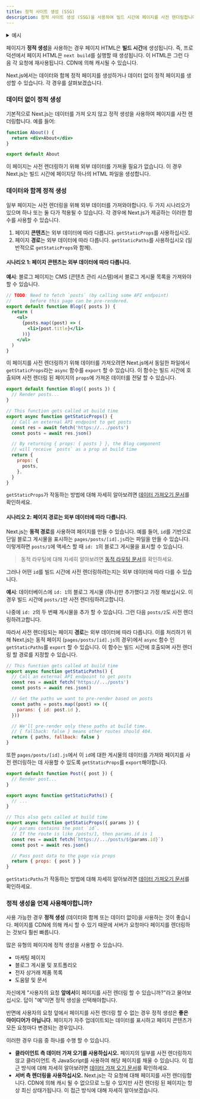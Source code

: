 ```yaml
---
title: 정적 사이트 생성 (SSG)
description: 정적 사이트 생성 (SSG)을 사용하여 빌드 시간에 페이지를 사전 렌더링합니다.
---
```


<details>
  <summary>예시</summary>

- [WordPress 예시](https://github.com/vercel/next.js/tree/canary/examples/cms-wordpress)([Demo](https://next-blog-wordpress.vercel.app))
- [마크다운 파일을 사용한 블로그 스타터](https://github.com/vercel/next.js/tree/canary/examples/blog-starter) ([Demo](https://next-blog-starter.vercel.app/))
- [DatoCMS 예시](https://github.com/vercel/next.js/tree/canary/examples/cms-datocms) ([Demo](https://next-blog-datocms.vercel.app/))
- [TakeShape 예시](https://github.com/vercel/next.js/tree/canary/examples/cms-takeshape) ([Demo](https://next-blog-takeshape.vercel.app/))
- [Sanity 예시](https://github.com/vercel/next.js/tree/canary/examples/cms-sanity) ([Demo](https://next-blog-sanity.vercel.app/))
- [Prismic 예시](https://github.com/vercel/next.js/tree/canary/examples/cms-prismic) ([Demo](https://next-blog-prismic.vercel.app/))
- [Contentful 예시](https://github.com/vercel/next.js/tree/canary/examples/cms-contentful) ([Demo](https://next-blog-contentful.vercel.app/))
- [Strapi 예시](https://github.com/vercel/next.js/tree/canary/examples/cms-strapi) ([Demo](https://next-blog-strapi.vercel.app/))
- [Prepr 예시](https://github.com/vercel/next.js/tree/canary/examples/cms-prepr) ([Demo](https://next-blog-prepr.vercel.app/))
- [Agility CMS 예시](https://github.com/vercel/next.js/tree/canary/examples/cms-agilitycms) ([Demo](https://next-blog-agilitycms.vercel.app/))
- [Cosmic 예시](https://github.com/vercel/next.js/tree/canary/examples/cms-cosmic) ([Demo](https://next-blog-cosmic.vercel.app/))
- [ButterCMS 예시](https://github.com/vercel/next.js/tree/canary/examples/cms-buttercms) ([Demo](https://next-blog-buttercms.vercel.app/))
- [Storyblok 예시](https://github.com/vercel/next.js/tree/canary/examples/cms-storyblok) ([Demo](https://next-blog-storyblok.vercel.app/))
- [GraphCMS 예시](https://github.com/vercel/next.js/tree/canary/examples/cms-graphcms) ([Demo](https://next-blog-graphcms.vercel.app/))
- [Kontent 예시](https://github.com/vercel/next.js/tree/canary/examples/cms-kontent-ai) ([Demo](https://next-blog-kontent.vercel.app/))
- [Builder.io 예시](https://github.com/vercel/next.js/tree/canary/examples/cms-builder-io) ([Demo](https://cms-builder-io.vercel.app/))
- [TinaCMS 예시](https://github.com/vercel/next.js/tree/canary/examples/cms-tina) ([Demo](https://cms-tina-example.vercel.app/))
- [정적 트윗 (데모)](https://static-tweet.vercel.app/)
- [Enterspeed 예시](https://github.com/vercel/next.js/tree/canary/examples/cms-enterspeed) ([Demo](https://next-blog-demo.enterspeed.com/))

</details>

페이지가 **정적 생성**을 사용하는 경우 페이지 HTML은 **빌드 시간**에 생성됩니다. 즉, 프로덕션에서 페이지 HTML은 `next build`를 실행할 때 생성됩니다. 이 HTML은 그런 다음 각 요청에 재사용됩니다. CDN에 의해 캐시될 수 있습니다.

Next.js에서는 데이터와 함께 정적 페이지를 생성하거나 데이터 없이 정적 페이지를 생성할 수 있습니다. 각 경우를 살펴보겠습니다.

### 데이터 없이 정적 생성

기본적으로 Next.js는 데이터를 가져 오지 않고 정적 생성을 사용하여 페이지를 사전 렌더링합니다. 예를 들어:

```jsx
function About() {
  return <div>About</div>
}

export default About
```

이 페이지는 사전 렌더링하기 위해 외부 데이터를 가져올 필요가 없습니다. 이 경우 Next.js는 빌드 시간에 페이지당 하나의 HTML 파일을 생성합니다.

### 데이터와 함께 정적 생성

일부 페이지는 사전 렌더링을 위해 외부 데이터를 가져와야합니다. 두 가지 시나리오가 있으며 하나 또는 둘 다가 적용될 수 있습니다. 각 경우에 Next.js가 제공하는 이러한 함수를 사용할 수 있습니다.

1. 페이지 **콘텐츠**는 외부 데이터에 따라 다릅니다. `getStaticProps`를 사용하십시오.
2. 페이지 **경로**는 외부 데이터에 따라 다릅니다. `getStaticPaths`를 사용하십시오 (일반적으로 `getStaticProps`와 함께).

#### 시나리오 1: 페이지 콘텐츠는 외부 데이터에 따라 다릅니다.

**예시**: 블로그 페이지는 CMS (콘텐츠 관리 시스템)에서 블로그 게시물 목록을 가져와야 할 수 있습니다.

```jsx
// TODO: Need to fetch `posts` (by calling some API endpoint)
//       before this page can be pre-rendered.
export default function Blog({ posts }) {
  return (
    <ul>
      {posts.map((post) => (
        <li>{post.title}</li>
      ))}
    </ul>
  )
}
```

이 페이지를 사전 렌더링하기 위해 데이터를 가져오려면 Next.js에서 동일한 파일에서 `getStaticProps`라는 `async` 함수를 `export` 할 수 있습니다. 이 함수는 빌드 시간에 호출되며 사전 렌더링 된 페이지의 `props`에 가져온 데이터를 전달 할 수 있습니다.

```jsx
export default function Blog({ posts }) {
  // Render posts...
}

// This function gets called at build time
export async function getStaticProps() {
  // Call an external API endpoint to get posts
  const res = await fetch('https://.../posts')
  const posts = await res.json()

  // By returning { props: { posts } }, the Blog component
  // will receive `posts` as a prop at build time
  return {
    props: {
      posts,
    },
  }
}
```

`getStaticProps`가 작동하는 방법에 대해 자세히 알아보려면 [데이터 가져오기 문서](/docs/pages/building-your-application/data-fetching/get-static-props)를 확인하세요.

#### 시나리오 2: 페이지 경로는 외부 데이터에 따라 다릅니다.

Next.js는 **동적 경로**를 사용하여 페이지를 만들 수 있습니다. 예를 들어, `id`를 기반으로 단일 블로그 게시물을 표시하는 `pages/posts/[id].js`라는 파일을 만들 수 있습니다. 이렇게하면 `posts/1`에 액세스 할 때 `id: 1`의 블로그 게시물을 표시할 수 있습니다.

> 동적 라우팅에 대해 자세히 알아보려면 [동적 라우팅 문서](/docs/pages/building-your-application/routing/dynamic-routes)를 확인하세요.

그러나 어떤 `id`를 빌드 시간에 사전 렌더링하려는지는 외부 데이터에 따라 다를 수 있습니다.

**예시**: 데이터베이스에 `id: 1`의 블로그 게시물 (하나)만 추가했다고 가정 해보십시오. 이 경우 빌드 시간에 `posts/1`만 사전 렌더링하려고합니다.

나중에 `id: 2`의 두 번째 게시물을 추가 할 수 있습니다. 그런 다음 `posts/2`도 사전 렌더링하려고합니다.

따라서 사전 렌더링되는 페이지 **경로**는 외부 데이터에 따라 다릅니다. 이를 처리하기 위해 Next.js는 동적 페이지 (`pages/posts/[id].js`의 경우)에서 `async` 함수 인 `getStaticPaths`를 `export` 할 수 있습니다. 이 함수는 빌드 시간에 호출되며 사전 렌더링 할 경로를 지정할 수 있습니다.

```jsx
// This function gets called at build time
export async function getStaticPaths() {
  // Call an external API endpoint to get posts
  const res = await fetch('https://.../posts')
  const posts = await res.json()

  // Get the paths we want to pre-render based on posts
  const paths = posts.map((post) => ({
    params: { id: post.id },
  }))

  // We'll pre-render only these paths at build time.
  // { fallback: false } means other routes should 404.
  return { paths, fallback: false }
}
```

또한 `pages/posts/[id].js`에서 이 `id`에 대한 게시물의 데이터를 가져와 페이지를 사전 렌더링하는 데 사용할 수 있도록 `getStaticProps`를 `export`해야합니다.

```jsx
export default function Post({ post }) {
  // Render post...
}

export async function getStaticPaths() {
  // ...
}

// This also gets called at build time
export async function getStaticProps({ params }) {
  // params contains the post `id`.
  // If the route is like /posts/1, then params.id is 1
  const res = await fetch(`https://.../posts/${params.id}`)
  const post = await res.json()

  // Pass post data to the page via props
  return { props: { post } }
}
```

`getStaticPaths`가 작동하는 방법에 대해 자세히 알아보려면 [데이터 가져오기 문서](/docs/pages/building-your-application/data-fetching/get-static-paths)를 확인하세요.

### 정적 생성을 언제 사용해야합니까?

사용 가능한 경우 **정적 생성** (데이터와 함께 또는 데이터 없이)을 사용하는 것이 좋습니다. 페이지를 CDN에 의해 캐시 할 수 있기 때문에 서버가 요청마다 페이지를 렌더링하는 것보다 훨씬 빠릅니다.

많은 유형의 페이지에 정적 생성을 사용할 수 있습니다.

- 마케팅 페이지
- 블로그 게시물 및 포트폴리오
- 전자 상거래 제품 목록
- 도움말 및 문서

자신에게 "사용자의 요청 **앞에서**이 페이지를 사전 렌더링 할 수 있습니까?"라고 물어보십시오. 답이 "예"이면 정적 생성을 선택해야합니다.

반면에 사용자의 요청 앞에서 페이지를 사전 렌더링 할 수 없는 경우 정적 생성은 **좋은 아이디어가 아닙니다**. 페이지가 자주 업데이트되는 데이터를 표시하고 페이지 콘텐츠가 모든 요청마다 변경되는 경우입니다.

이러한 경우 다음 중 하나를 수행 할 수 있습니다.

- **클라이언트 측 데이터 가져 오기를 사용하십시오.** 페이지의 일부를 사전 렌더링하지 않고 클라이언트 측 JavaScript를 사용하여 해당 페이지를 채울 수 있습니다. 이 접근 방식에 대해 자세히 알아보려면 [데이터 가져 오기 문서](/docs/pages/building-your-application/data-fetching/client-side)를 확인하세요.
- **서버 측 렌더링을 사용하십시오.** Next.js는 각 요청에 대해 페이지를 사전 렌더링합니다. CDN에 의해 캐시 될 수 없으므로 느릴 수 있지만 사전 렌더링 된 페이지는 항상 최신 상태가됩니다. 이 접근 방식에 대해 자세히 알아보겠습니다.